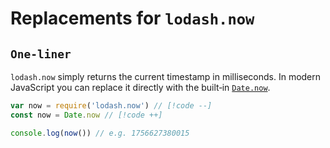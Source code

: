 # Replacements for `lodash.now`

## `One-liner`

`lodash.now` simply returns the current timestamp in milliseconds.
In modern JavaScript you can replace it directly with the built‑in [`Date.now`](https://developer.mozilla.org/docs/Web/JavaScript/Reference/Global_Objects/Date/now).

```js
var now = require('lodash.now') // [!code --]
const now = Date.now // [!code ++]

console.log(now()) // e.g. 1756627380015
```
